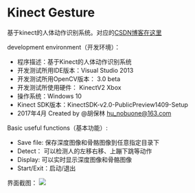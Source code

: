 # Kinect Gesture

基于kinect的人体动作识别系统。对应的[CSDN博客在这里](http://blog.csdn.net/baolinq)

development environment（开发环境）：

* 程序描述：基于Kinect的人体动作识别系统
* 开发测试所用IDE版本：Visual Studio 2013
* 开发测试所用OpenCV版本：	3.0 beta
* 开发测试所使用硬件：	KinectV2 Xbox
* 操作系统：Windows 10
* Kinect SDK版本：KinectSDK-v2.0-PublicPreview1409-Setup 
* 2017年4月 Created by @胡保林  hu_nobuone@163.com

Basic useful functions（基本功能）:

 * Save file: 保存深度图像和骨骼图像到任意指定目录下
 * Detect： 可以检测人的左移右移、上蹦下跳等动作
 * Display: 可以实时显示深度图像和骨骼图像
 * Start/Exit：启动/退出

界面截图：
![](http://img.blog.csdn.net/20170930151014770?watermark/2/text/aHR0cDovL2Jsb2cuY3Nkbi5uZXQvYmFvbGlucQ==/font/5a6L5L2T/fontsize/400/fill/I0JBQkFCMA==/dissolve/70/gravity/Center)
